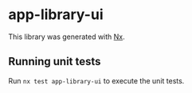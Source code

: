 # app-library-ui

This library was generated with [Nx](https://nx.dev).

## Running unit tests

Run `nx test app-library-ui` to execute the unit tests.
